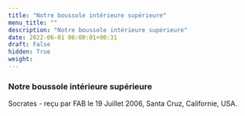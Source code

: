```yaml
---
title: "Notre boussole intérieure supérieure"
menu_title: ""
description: "Notre boussole intérieure supérieure"
date: 2022-06-01 06:00:01+00:31
draft: False
hidden: True
weight:
---
```

### Notre boussole intérieure supérieure

Socrates - reçu par FAB le 19 Juillet 2006, Santa Cruz, Californie, USA.



